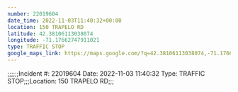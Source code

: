 ```yaml
---
number: 22019604
date_time: 2022-11-03T11:40:32+00:00
location: 150 TRAPELO RD
latitude: 42.38106113038074
longitude: -71.17662747911021
type: TRAFFIC STOP
google_maps_link: https://maps.google.com/?q=42.38106113038074,-71.17662747911021
---
```


;;;;;;Incident #: 22019604  Date: 2022-11-03 11:40:32   Type: TRAFFIC STOP;;;Location: 150 TRAPELO RD;;;
